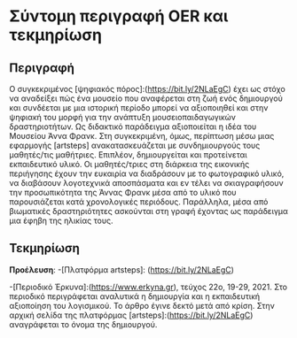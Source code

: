 # Σύντομη περιγραφή OER και τεκμηρίωση

## Περιγραφή
Ο συγκεκριμένος [ψηφιακός πόρος]:(https://bit.ly/2NLaEgC) έχει ως στόχο να αναδείξει πώς ένα μουσείο που αναφέρεται στη ζωή ενός δημιουργού και συνδέεται με μια ιστορική περίοδο μπορεί να αξιοποιηθεί και στην ψηφιακή του μορφή για την ανάπτυξη μουσειοπαιδαγωγικών δραστηριοτήτων. Ως διδακτικό παράδειγμα  αξιοποιείται η ιδέα του Μουσείου Άννα Φρανκ. Στη συγκεκριμένη, όμως, περίπτωση μέσω μιας εφαρμογής [artsteps] ανακατασκευάζεται με συνδημιουργούς τους μαθητές/τις μαθήτριες. Επιπλέον, δημιουργείται και προτείνεται εκπαιδευτικό υλικό. Οι μαθητές/τριες στη διάρκεια της εικονικής περιήγησης έχουν την ευκαιρία να διαδράσουν με το φωτογραφικό υλικό, να διαβάσουν λογοτεχνικά αποσπάσματα και εν τέλει να σκιαγραφήσουν την προσωπικότητα της Άννας Φρανκ μέσα από το υλικό που παρουσιάζεται κατά χρονολογικές περιόδους. Παράλληλα, μέσα από βιωματικές δραστηριότητες ασκούνται στη γραφή έχοντας ως παράδειγμα μια έφηβη της ηλικίας τους.

## Τεκμηρίωση
**Προέλευση**: -[Πλατφόρμα artsteps]: (https://bit.ly/2NLaEgC)

-[Περιοδικό Έρκυνα]:(https://www.erkyna.gr), τεύχος 22ο, 19-29, 2021. Στο περιοδικό περιγράφεται αναλυτικά η δημιουργία και η εκπαιδευτική αξιοποίηση του λογισμικού. Το άρθρο έγινε δεκτό μετά από κρίση. 
Στην αρχική σελίδα της πλατφόρμας [artsteps]:(https://bit.ly/2NLaEgC) αναγράφεται το όνομα της δημιουργού.
